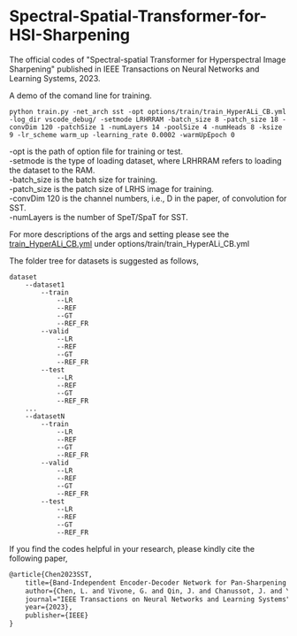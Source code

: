 # Spectral-Spatial-Transformer-for-HSI-Sharpening
The official codes of "Spectral-spatial Transformer for Hyperspectral Image Sharpening" published in IEEE Transactions on Neural Networks and Learning Systems, 2023.


A demo of the comand line for training.
```
python train.py -net_arch sst -opt options/train/train_HyperALi_CB.yml -log_dir vscode_debug/ -setmode LRHRRAM -batch_size 8 -patch_size 18 -convDim 120 -patchSize 1 -numLayers 14 -poolSize 4 -numHeads 8 -ksize 9 -lr_scheme warm_up -learning_rate 0.0002 -warmUpEpoch 0 
```
-opt is the path of option file for training or test.  
-setmode is the type of loading dataset, where LRHRRAM refers to loading the dataset to the RAM.  
-batch_size is the batch size for training.  
-patch_size is the patch size of LRHS image for training.  
-convDim 120 is the channel numbers, i.e., D in the paper, of convolution for SST.  
-numLayers is the number of SpeT/SpaT for SST.

For more descriptions of the args and setting please see the [train_HyperALi_CB.yml](options/train/train_HyperALi_CB.yml) under options/train/train_HyperALi_CB.yml

The folder tree for datasets is suggested as follows,
```
dataset
    --dataset1
        --train
            --LR
            --REF
            --GT
            --REF_FR
        --valid
            --LR
            --REF
            --GT
            --REF_FR
        --test
            --LR
            --REF
            --GT
            --REF_FR
    ...
    --datasetN
        --train
            --LR
            --REF
            --GT
            --REF_FR
        --valid
            --LR
            --REF
            --GT
            --REF_FR
        --test
            --LR
            --REF
            --GT
            --REF_FR
```

If you find the codes helpful in your research, please kindly cite the following paper,
```latex
@article{Chen2023SST,
	title={Band-Independent Encoder-Decoder Network for Pan-Sharpening of Remote Sensing Images},
	author={Chen, L. and Vivone, G. and Qin, J. and Chanussot, J. and Yang, X.},
	journal="IEEE Transactions on Neural Networks and Learning Systems",
	year={2023},
	publisher={IEEE}
}
```
